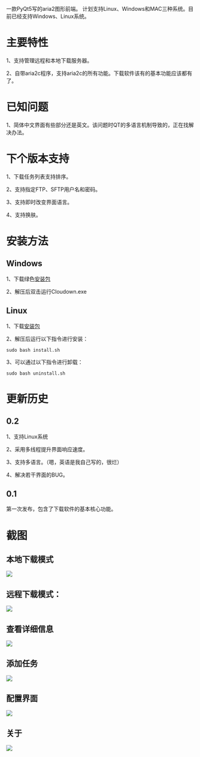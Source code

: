 

一款PyQt5写的aria2图形前端。
计划支持Linux、Windows和MAC三种系统。目前已经支持Windows、Linux系统。

# 主要特性

1、支持管理远程和本地下载服务器。

2、自带aria2c程序，支持aria2c的所有功能。下载软件该有的基本功能应该都有了。

# 已知问题

1、简体中文界面有些部分还是英文。该问题时QT的多语言机制导致的，正在找解决办法。

# 下个版本支持

1、下载任务列表支持排序。

2、支持指定FTP、SFTP用户名和密码。

3、支持即时改变界面语言。

4、支持换肤。

# 安装方法

## Windows

1、下载绿色[安装包](https://github.com/xxNull-lsk/Cloudown/releases)

2、解压后双击运行Cloudown.exe

## Linux

1、下载[安装包](https://github.com/xxNull-lsk/Cloudown/releases)

2、解压后运行以下指令进行安装：

`sudo bash install.sh`

3、可以通过以下指令进行卸载：

`sudo bash uninstall.sh`

# 更新历史

## 0.2

1、支持Linux系统

2、采用多线程提升界面响应速度。

3、支持多语言。（嗯，英语是我自己写的，很烂）

4、解决若干界面的BUG。

## 0.1

第一次发布，包含了下载软件的基本核心功能。



# 截图
## 本地下载模式

![](ScreenShot/1.png)

## 远程下载模式：
![](ScreenShot/6.png)

## 查看详细信息
![](ScreenShot/2.png)

## 添加任务
![](ScreenShot/3.png)

## 配置界面
![](ScreenShot/4.png)

## 关于
![](ScreenShot/5.png)